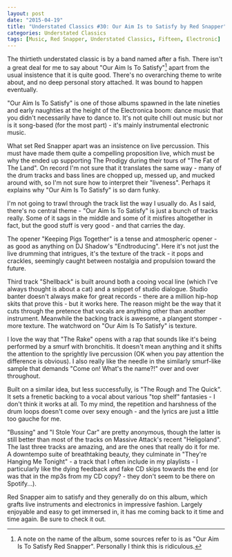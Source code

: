 ```yaml
---
layout: post
date: "2015-04-19"
title: "Understated Classics #30: Our Aim Is to Satisfy by Red Snapper"
categories: Understated Classics
tags: [Music, Red Snapper, Understated Classics, Fifteen, Electronic]
---
```

The thirtieth understated classic is by a band named after a fish. There isn't a great deal for me to say about "Our Aim Is To Satisfy"[^1] apart from the usual insistence that it is quite good. There's no overarching theme to write about, and no deep personal story attached. It was bound to happen eventually.

"Our Aim Is To Satisfy" is one of those albums spawned in the late nineties and early naughties at the height of the Electronica boom: dance music that you didn't necessarily have to dance to. It's not quite chill out music but nor is it song-based (for the most part) - it's mainly instrumental electronic music.

What set Red Snapper apart was an insistence on live percussion. This must have made them quite a compelling proposition live, which must be why the ended up supporting The Prodigy during their tours of "The Fat of The Land". On record I'm not sure that it translates the same way - many of the drum tracks and bass lines are chopped up, messed up, and mucked around with, so I'm not sure how to interpret their "liveness". Perhaps it explains why "Our Aim Is To Satisfy" is so darn funky.

I'm not going to trawl through the track list the way I usually do. As I said, there's no central theme - "Our Aim Is To Satisfy" is just a bunch of tracks really. Some of it sags in the middle and some of it misfires altogether in fact, but the good stuff is very good - and that carries the day.

The opener "Keeping Pigs Together" is a tense and atmospheric opener - as good as anything on DJ Shadow's "Endtroducing". Here it's not just the live drumming that intrigues, it's the texture of the track - it pops and crackles, seemingly caught between nostalgia and propulsion toward the future.

Third track "Shellback" is built around both a cooing vocal line (which I've always thought is about a cat) and a snippet of studio dialogue. Studio banter doesn't always make for great records - there are a million hip-hop skits that prove this - but it works here. The reason might be the way that it cuts through the pretence that vocals are anything other than another instrument. Meanwhile the backing track is awesome, a plangent stomper - more texture. The watchword on "Our Aim Is To Satisfy" is texture.

I love the way that "The Rake" opens with a rap that sounds like it's being performed by a smurf with bronchitis. It doesn't mean anything and it shifts the attention to the sprightly live percussion (OK when you pay attention the difference is obvious). I also really like the needle in the similarly smurf-like sample that demands "Come on! What's the name?!" over and over throughout.

Built on a similar idea, but less successfully, is "The Rough and The Quick". It sets a frenetic backing to a vocal about various "top shelf" fantasies - I don't think it works at all. To my mind, the repetition and harshness of the drum loops doesn't come over sexy enough - and the lyrics are just a little too gauche for me.

"Bussing" and "I Stole Your Car" are pretty anonymous, though the latter is still better than most of the tracks on Massive Attack's recent "Heligoland". The last three tracks are amazing, and are the ones that really do it for me. A downtempo suite of breathtaking beauty, they culminate in "They're Hanging Me Tonight" - a track that I often include in my playlists - I particularly like the dying feedback and fake CD skips towards the end (or was that in the mp3s from my CD copy? - they don't seem to be there on Spotify...).

Red Snapper aim to satisfy and they generally do on this album, which grafts live instruments and electronics in impressive fashion. Largely enjoyable and easy to get immersed in, it has me coming back to it time and time again. Be sure to check it out.

[^1]: A note on the name of the album, some sources refer to is as "Our Aim Is To Satisfy Red Snapper". Personally I think this is ridiculous.
